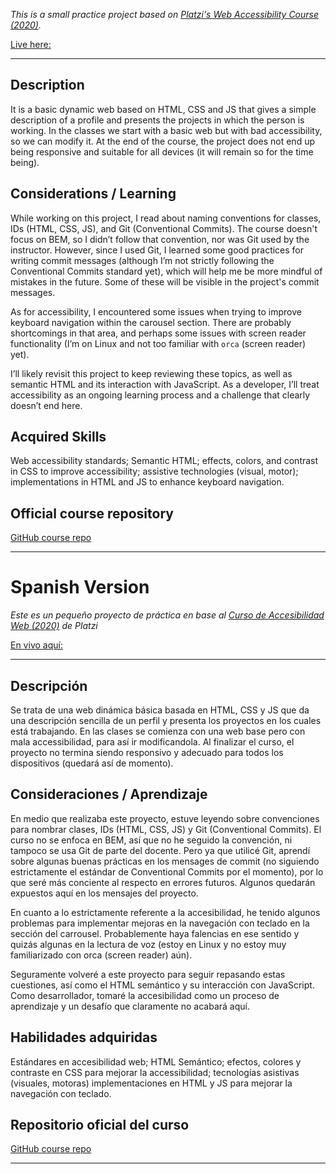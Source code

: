 *This is a small practice project based on [Platzi's Web Accessibility Course (2020)](https://platzi.com/cursos/accesibilidad-web/).*

[Live here:](https://santiagovok.github.io/project-accessibility-course/)

---

## Description

It is a basic dynamic web based on HTML, CSS and JS that gives a simple description of a profile and presents the projects in which the person is working.
In the classes we start with a basic web but with bad accessibility, so we can modify it. At the end of the course, the project does not end up being responsive and suitable for all devices (it will remain so for the time being).

## Considerations / Learning

While working on this project, I read about naming conventions for classes, IDs (HTML, CSS, JS), and Git (Conventional Commits). The course doesn't focus on BEM, so I didn’t follow that convention, nor was Git used by the instructor. However, since I used Git, I learned some good practices for writing commit messages (although I’m not strictly following the Conventional Commits standard yet), which will help me be more mindful of mistakes in the future. Some of these will be visible in the project's commit messages.

As for accessibility, I encountered some issues when trying to improve keyboard navigation within the carousel section. There are probably shortcomings in that area, and perhaps some issues with screen reader functionality (I’m on Linux and not too familiar with `orca` (screen reader) yet).

I’ll likely revisit this project to keep reviewing these topics, as well as semantic HTML and its interaction with JavaScript. As a developer, I’ll treat accessibility as an ongoing learning process and a challenge that clearly doesn’t end here.

## Acquired Skills

Web accessibility standards; Semantic HTML; effects, colors, and contrast in CSS to improve accessibility; assistive technologies (visual, motor); implementations in HTML and JS to enhance keyboard navigation.

## Official course repository

[GitHub course repo](https://github.com/gmzjuliana/curso-acessibilidad-web)

---

# Spanish Version

*Este es un pequeño proyecto de práctica en base al [Curso de Accesibilidad Web (2020)](https://platzi.com/cursos/accesibilidad-web/) de Platzi*

[En vivo aquí:](https://santiagovok.github.io/project-accessibility-course/)

---

## Descripción

Se trata de una web dinámica básica basada en HTML, CSS y JS que da una descripción sencilla de un perfil y presenta los proyectos en los cuales está trabajando.
En las clases se comienza con una web base pero con mala accessibilidad, para así ir modificandola. Al finalizar el curso, el proyecto no termina siendo responsivo y adecuado para todos los dispositivos (quedará así de momento).

## Consideraciones / Aprendizaje

En medio que realizaba este proyecto, estuve leyendo sobre convenciones para nombrar clases, IDs (HTML, CSS, JS) y Git (Conventional Commits). El curso no se enfoca en BEM, así que no he seguido la convención, ni tampoco se usa Git de parte del docente. Pero ya que utilicé Git, aprendí sobre algunas buenas prácticas en los mensages de commit (no siguiendo estrictamente el estándar de Conventional Commits por el momento), por lo que seré más conciente al respecto en errores futuros. Algunos quedarán expuestos aquí en los mensajes del proyecto.

En cuanto a lo estrictamente referente a la accesibilidad, he tenido algunos problemas para implementar mejoras en la navegación con teclado en la sección del carrousel. Probablemente haya falencias en ese sentido y quizás algunas en la lectura de voz (estoy en Linux y no estoy muy familiarizado con orca (screen reader) aún).

Seguramente volveré a este proyecto para seguir repasando estas cuestiones, así como el HTML semántico y su interacción con JavaScript. Como desarrollador, tomaré la accesibilidad como un proceso de aprendizaje y un desafío que claramente no acabará aquí.

## Habilidades adquiridas

Estándares en accesibilidad web; HTML Semántico; efectos, colores y contraste en CSS para mejorar la accessibilidad; tecnologías asistivas (visuales, motoras) implementaciones en HTML y JS para mejorar la navegación con teclado.

## Repositorio oficial del curso

[GitHub course repo](https://github.com/gmzjuliana/curso-acessibilidad-web)

---


